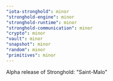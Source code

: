 ```yaml
---
"iota-stronghold": minor
"stronghold-engine": minor
"stronghold-runtime": minor
"stronghold-communication": minor
"crypto": minor
"vault": minor
"snapshot": minor
"random": minor
"primitives": minor
---
```


Alpha release of Stronghold: "Saint-Malo"
